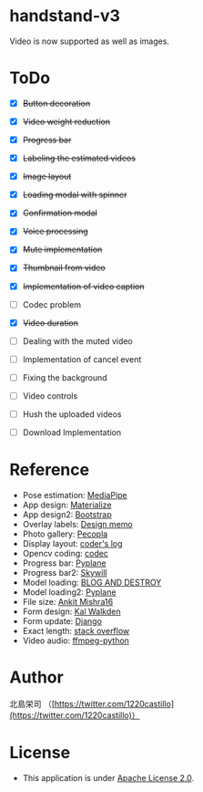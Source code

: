# handstand-v3
Video is now supported as well as images.


# ToDo
- [x] ~~Button decoration~~
- [x] ~~Video weight reduction~~
- [x] ~~Progress bar~~
- [x] ~~Labeling the estimated videos~~
- [x] ~~Image layout~~
- [x] ~~Loading modal with spinner~~
- [x] ~~Confirmation modal~~
- [x] ~~Voice processing~~
- [x] ~~Mute implementation~~
- [x] ~~Thumbnail from video~~
- [x] ~~Implementation of video caption~~
- [ ] Codec problem
- [x] ~~Video duration~~
- [ ] Dealing with the muted video
- [ ] Implementation of cancel event
- [ ] Fixing the background
- [ ] Video controls
- [ ] Hush the uploaded videos
- [ ] Download Implementation


# Reference
- Pose estimation: [MediaPipe](https://github.com/google/mediapipe)
- App design: [Materialize](https://materializecss.com/about.html)
- App design2: [Bootstrap](https://getbootstrap.jp/docs/4.2/components/spinners/)
- Overlay labels: [Design memo](https://www.design-memo.com/webdesign/overlay-label)
- Photo gallery: [Pecopla](https://pecopla.net/web-column/flexbox-1)
- Display layout: [coder's log](http://clz.webcrow.jp/sample0009.html)
- Opencv coding: [codec](https://stackoverflow.com/questions/52446597/cant-view-opencv-processed-videos-in-django)
- Progress bar: [Pyplane](https://www.youtube.com/watch?v=lx0I_nsxvPc&ab_channel=Pyplane)
- Progress bar2: [Skywill](https://www.sw-mono.blog/entry/2020/01/06/140153)
- Model loading: [BLOG AND DESTROY](https://blog-and-destroy.com/7283)
- Model loading2: [Pyplane](https://www.youtube.com/watch?v=q2v8SlRdaag&ab_channel=Pyplane)
- File size: [Ankit Mishra16](https://www.geeksforgeeks.org/validation-of-file-size-while-uploading-using-javascript-jquery/)
- Form design: [Kal Walkden](https://github.com/kalwalkden/django-materializecss-form)
- Form update: [Django](https://docs.djangoproject.com/en/3.2/ref/models/instances/#how-django-knows-to-update-vs-insert)
- Exact length: [stack overflow](https://stackoverflow.com/questions/49048111/how-to-get-the-duration-of-video-using-cv2/58926411#58926411)
- Video audio: [ffmpeg-python](https://github.com/kkroening/ffmpeg-python)


# Author
北島栄司 （[https://twitter.com/1220castillo](https://twitter.com/1220castillo)）


# License
- This application is under [Apache License 2.0](https://github.com/ai-coach-eiji/handstand-v3/blob/main/LICENSE).
